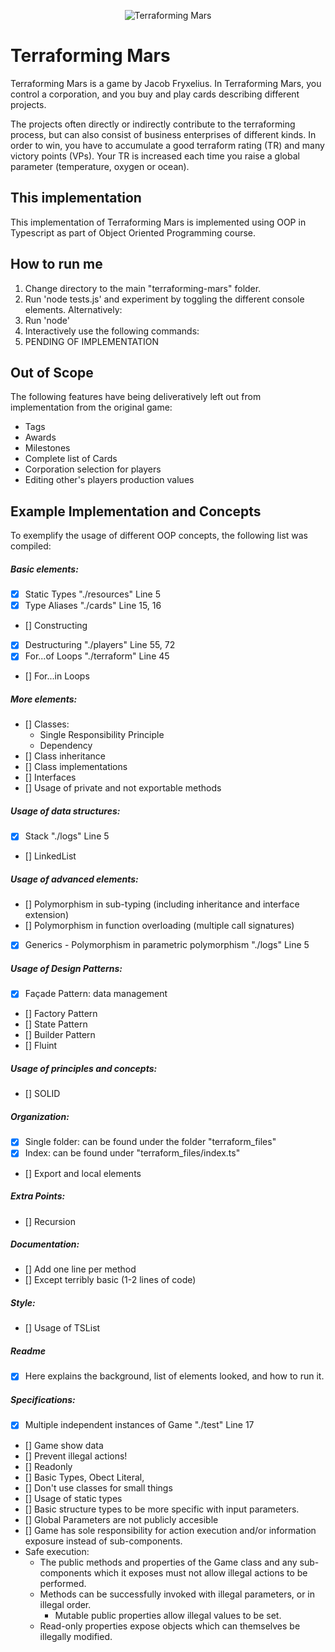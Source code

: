 <p align="center">
  <img src="https://cdn1.epicgames.com/spt-assets/5199b206e46947ebad5e5c282e95776f/terraforming-mars-offer-1j70f.jpg?h=270&resize=1&w=480" alt="Terraforming Mars"/>
</p>

# Terraforming Mars

Terraforming Mars is a game by Jacob Fryxelius. In Terraforming Mars, you control a corporation, and you buy and play cards describing different projects.

The projects often directly or indirectly contribute to the terraforming process, but can also consist of business enterprises of different kinds. In order to win, you have to accumulate a good terraform rating (TR) and many victory points (VPs). Your TR is increased each time you raise a global parameter (temperature, oxygen or ocean).

## This implementation

This implementation of Terraforming Mars is implemented using OOP in Typescript as part of Object Oriented Programming course.

## How to run me
1. Change directory to the main "terraforming-mars" folder.
2. Run 'node tests.js' and experiment by toggling the different console elements.
Alternatively:
2. Run 'node'
3. Interactively use the following commands:
4. PENDING OF IMPLEMENTATION

## Out of Scope
The following features have being deliveratively left out from implementation from the original game:

- Tags
- Awards
- Milestones
- Complete list of Cards
- Corporation selection for players
- Editing other's players production values

## Example Implementation and Concepts
To exemplify the usage of different OOP concepts, the following list was compiled:

##### Basic elements:
- [X] Static Types "./resources" Line 5
- [X] Type Aliases "./cards" Line 15, 16
- [] Constructing
- [X] Destructuring "./players" Line 55, 72
- [X] For...of Loops "./terraform" Line 45
- [] For...in Loops

##### More elements:
- [] Classes:
    - Single Responsibility Principle
    - Dependency
- [] Class inheritance
- [] Class implementations
- [] Interfaces
- [] Usage of private and not exportable methods

##### Usage of data structures:
- [X] Stack "./logs" Line 5
- [] LinkedList

##### Usage of advanced elements:
- [] Polymorphism in sub-typing (including inheritance and interface extension)
- [] Polymorphism in function overloading (multiple call signatures)
- [X] Generics - Polymorphism in parametric polymorphism "./logs" Line 5

##### Usage of Design Patterns:
- [X] Façade Pattern: data management
- [] Factory Pattern
- [] State Pattern
- [] Builder Pattern
- [] Fluint

##### Usage of principles and concepts:
- [] SOLID

##### Organization:
- [X] Single folder: can be found under the folder "terraform_files"
- [X] Index: can be found under "terraform_files/index.ts"
- [] Export and local elements

##### Extra Points:
- [] Recursion

##### Documentation:
- [] Add one line per method
- [] Except terribly basic (1-2 lines of code)

##### Style:
- [] Usage of TSList

##### Readme
- [X] Here explains the background, list of elements looked, and how to run it.

##### Specifications:
- [X] Multiple independent instances of Game "./test" Line 17
- [] Game show data
- [] Prevent illegal actions!
- [] Readonly
- [] Basic Types, Obect Literal,
- [] Don't use classes for small things
- [] Usage of static types
- [] Basic structure types to be more specific with input parameters.
- [] Global Parameters are not publicly accesible
- [] Game has sole responsibility for action execution and/or information exposure instead of  sub-components. 
- Safe execution:
  - The public methods and properties of the Game class and any sub-components which it exposes must not allow illegal actions to be performed.
  - Methods can be successfully invoked with illegal parameters, or in illegal order. 
	- Mutable public properties allow illegal values to be set.
  - Read-only properties expose objects which can themselves be illegally modified. 